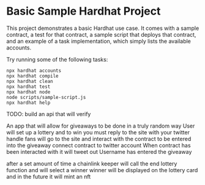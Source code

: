 # Basic Sample Hardhat Project

This project demonstrates a basic Hardhat use case. It comes with a sample contract, a test for that contract, a sample script that deploys that contract, and an example of a task implementation, which simply lists the available accounts.

Try running some of the following tasks:

```shell
npx hardhat accounts
npx hardhat compile
npx hardhat clean
npx hardhat test
npx hardhat node
node scripts/sample-script.js
npx hardhat help
```

TODO: build an api that will verify

An app that will allow for giveaways to be done in a truly random way
User will set up a lottery and to win you must reply to the site with your twitter handle
fans will go to the site and interact with the contract to be entered into the giveaway
connect contract to twitter account
When contract has been interacted with it will tweet out Username has entered the giveaway

after a set amount of time a chainlink keeper will call the end lottery function and will select a winner
winner will be displayed on the lottery card and in the future it will mint an nft
